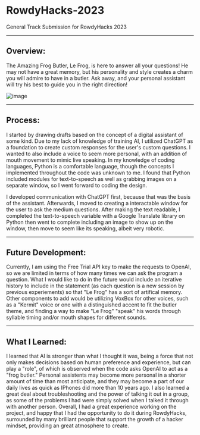 # RowdyHacks-2023
General Track Submission for RowdyHacks 2023

-----------------------------------------------
Overview:
-----------------------------------------------
The Amazing Frog Butler, Le Frog, is here to 
answer all your questions! He may not have a 
great memory, but his personality and style 
creates a charm you will admire to have in a 
butler. Ask away, and your personal assistant
will try his best to guide you in the right 
direction!

  ![image](https://user-images.githubusercontent.com/71232852/227787157-6c23c134-5c01-4862-9c3d-e3abfe8cbbbd.png)

-----------------------------------------------
Process:
-----------------------------------------------
I started by drawing drafts based on the 
concept of a digital assistant of some kind. 
Due to my lack of knowledge of training AI,
I utilized ChatGPT as a foundation to create 
custom responses for the user's custom 
questions. I wanted to also include a voice
to seem more personal, with an addition of 
mouth movement to mimic live speaking. In my 
knowledge of coding languages, Python is a
comfortable language, though the concepts I 
implemented throughout the code was unknown to
me. I found that Python included modules for 
text-to-speech as well as grabbing images on 
a separate window, so I went forward to coding 
the design.
 
I developed communication with ChatGPT first, 
because that was the basis of the assistant. 
Afterwards, I moved to creating a interactable
window for the user to ask the medium 
questions. After making the text readable, I 
completed the text-to-speech variable with a
Google Translate library on Python then went
to complete including an image to show up on 
the window, then move to seem like its 
speaking, albeit very robotic.

-----------------------------------------------
Future Development:
-----------------------------------------------
Currently, I am using the Free Trial API key
to make the requests to OpenAI, so we are 
limited in terms of how many times we can ask
the program a question. What I would like to 
do in the future would include an iterative
history to include in the statement (as each 
question is a new session by previous 
experiements) so that "Le Frog" has a sort of 
artifical memory. Other components to add would
be utilizing VoxBox for other voices, such as 
a "Kermit" voice or one with a 
distinguished accent to fit the butler theme,
and finding a way to make "Le Frog" "speak" 
his words through syllable timing and/or
mouth shapes for different sounds.

-----------------------------------------------
What I Learned:
-----------------------------------------------
I learned that AI is stronger than what I
thought it was, being a force that not only 
makes decisions based on human preference and
experience, but can play a "role", of which is
observed when the code asks OpenAI to act as a
"frog butler." Personal assistents may become
more personal in a shorter amount of time than
most anticipate, and they may become a part
of our daily lives as quick as IPhones did 
more than 10 years ago. 
I also learned a great deal about 
troubleshooting and the power of talking it 
out in a group, as some of the problems I had 
were simply solved when I talked it through 
with another person. 
Overall, I had a great experience working on
the project, and happy that I had the 
opportunity to do it during RowdyHacks,
surrounded by many brilliant people that 
support the growth of a hacker mindset, 
providing an great atmosphere to create.



